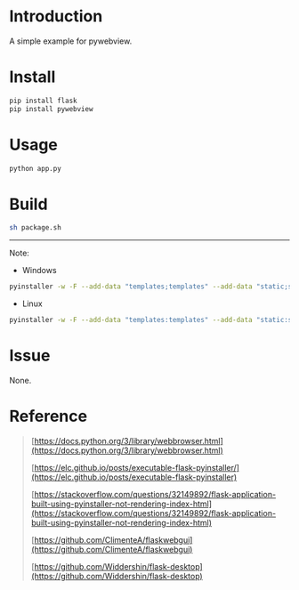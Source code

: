 # Introduction
A simple example for pywebview.
# Install
```bash
pip install flask
pip install pywebview
```
# Usage
```bash
python app.py
```
# Build
```bash
sh package.sh
```
---
Note: 
- Windows
```bash
pyinstaller -w -F --add-data "templates;templates" --add-data "static;static" app.py
```
- Linux
```bash
pyinstaller -w -F --add-data "templates:templates" --add-data "static:static" app.py
```
# Issue
None.
# Reference
> [https://docs.python.org/3/library/webbrowser.html](https://docs.python.org/3/library/webbrowser.html)
> 
> [https://elc.github.io/posts/executable-flask-pyinstaller/](https://elc.github.io/posts/executable-flask-pyinstaller)
> 
> [https://stackoverflow.com/questions/32149892/flask-application-built-using-pyinstaller-not-rendering-index-html](https://stackoverflow.com/questions/32149892/flask-application-built-using-pyinstaller-not-rendering-index-html)
> 
> [https://github.com/ClimenteA/flaskwebgui](https://github.com/ClimenteA/flaskwebgui)
> 
> [https://github.com/Widdershin/flask-desktop](https://github.com/Widdershin/flask-desktop)